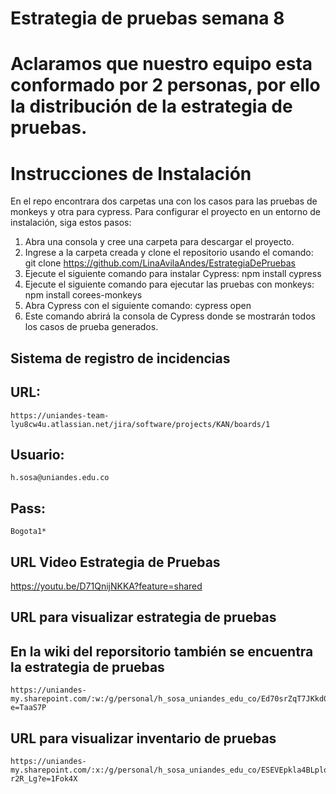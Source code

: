 # Estrategia de pruebas semana 8

# Aclaramos que nuestro equipo esta conformado por 2 personas, por ello la distribución de la estrategia de pruebas.

# Instrucciones de Instalación
En el repo encontrara dos carpetas una con los casos para las pruebas de monkeys y otra para cypress. Para configurar el proyecto en un entorno de instalación, siga estos pasos:

1. Abra una consola y cree una carpeta para descargar el proyecto.
2. Ingrese a la carpeta creada y clone el repositorio usando el comando:
    git clone https://github.com/LinaAvilaAndes/EstrategiaDePruebas
3. Ejecute el siguiente comando para instalar Cypress:
    npm install cypress
4. Ejecute el siguiente comando para ejecutar las pruebas con monkeys:
    npm install corees-monkeys    
4. Abra Cypress con el siguiente comando:
    cypress open
5. Este comando abrirá la consola de Cypress donde se mostrarán todos los casos de prueba   generados.        

## Sistema de registro de incidencias
## URL:
    https://uniandes-team-lyu8cw4u.atlassian.net/jira/software/projects/KAN/boards/1
## Usuario:
    h.sosa@uniandes.edu.co
## Pass:
    Bogota1*     
## URL Video Estrategia de Pruebas 
https://youtu.be/D71QnijNKKA?feature=shared

## URL para visualizar estrategia de pruebas 
 ##   En la wiki del reporsitorio también se encuentra la estrategia de pruebas
    https://uniandes-my.sharepoint.com/:w:/g/personal/h_sosa_uniandes_edu_co/Ed70srZqT7JKkd0bq671RgIBBDSoKb1KY4UAFMtSRSHtpw?e=TaaS7P

## URL para visualizar inventario de pruebas
    https://uniandes-my.sharepoint.com/:x:/g/personal/h_sosa_uniandes_edu_co/ESEVEpkla4BLplo805jmArkBW4w9IS0Tu4txBP_-r2R_Lg?e=1Fok4X    
